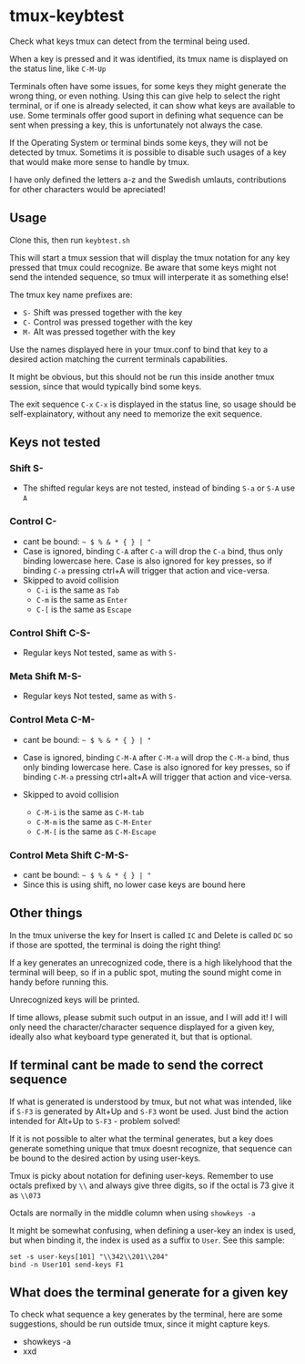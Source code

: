 # tmux-keybtest

Check what keys tmux can detect from the terminal being used.

When a key is pressed and it was identified, its tmux name is displayed
on the status line, like `C-M-Up`

Terminals often have some issues, for some keys they might generate the
wrong thing, or even nothing. Using this can give help to select the
right terminal, or if one is already selected, it can show what keys
are available to use. Some terminals offer good suport in defining what
sequence can be sent when pressing a key,
this is unfortunately not always the case.

If the Operating System or terminal binds some keys, they will not be
detected by tmux.
Sometims it is possible to disable such usages of a key that would make
more sense to handle by tmux.

 I have only defined the letters a-z and the Swedish umlauts,
 contributions for other characters would be apreciated!

## Usage

Clone this, then run `keybtest.sh`

This will start a tmux session that will display the tmux notation for
any key pressed that tmux could recognize. Be aware that some keys might
not send the intended sequence, so tmux will interperate it as something
else!

The tmux key name prefixes are:

- `S-` Shift was pressed together with the key
- `C-` Control was pressed together with the key
- `M-` Alt was pressed together with the key

Use the names displayed here in your tmux.conf to bind that key to a desired
action matching the current terminals capabilities.

It might be obvious, but this should not be run this inside another tmux
session, since that would typically bind some keys.

The exit sequence `C-x` `C-x` is displayed in the status line, so usage
should be self-explainatory, without any need to memorize the exit sequence.

## Keys not tested

### Shift S-

- The shifted regular keys are not tested, instead of binding `S-a` or
`S-A` use `A`

### Control C-

- cant be bound: `~ $ % & * { } | "`
- Case is ignored, binding `C-A` after `C-a` will drop the `C-a` bind,
thus only binding lowercase here. Case is also ignored for key presses,
so if binding `C-a` pressing ctrl+A will trigger that action and
vice-versa.
- Skipped to avoid collision
  - `C-i` is the same as `Tab`
  - `C-m` is the same as `Enter`
  - `C-[` is the same as `Escape`

### Control Shift C-S-

- Regular keys Not tested, same as with `S-`

### Meta Shift  M-S-

- Regular keys Not tested, same as with `S-`

### Control Meta  C-M-

- cant be bound: `~ $ % & * { } | "`
- Case is ignored, binding `C-M-A` after `C-M-a` will drop the `C-M-a` bind,
thus only binding lowercase here. Case is also ignored for key presses,
so if binding `C-M-a` pressing ctrl+alt+A will trigger that action and
vice-versa.

- Skipped to avoid collision
  - `C-M-i` is the same as `C-M-tab`
  - `C-M-m` is the same as `C-M-Enter`
  - `C-M-[` is the same as `C-M-Escape`

### Control Meta Shift  C-M-S-

- cant be bound: `~ $ % & * { } | "`
- Since this is using shift, no lower case keys are bound here

## Other things

In the tmux universe the key for Insert is called `IC` and Delete is
called `DC` so if those are spotted, the terminal is doing the right thing!

If a key generates an unrecognized code, there is a high likelyhood that the
terminal will beep, so if in a public spot, muting the sound might come
in handy before running this.

Unrecognized keys will be printed.

If time allows, please submit such output in an issue, and I will add it!
I will only need the character/character sequence displayed for a given key,
ideally also what keyboard type generated it, but that is optional.

## If terminal cant be made to send the correct sequence

If what is generated is understood by tmux, but not what was intended,
like if `S-F3` is generated by Alt+Up and `S-F3` wont be used.
Just bind the action intended for Alt+Up to `S-F3` - problem solved!

If it is not possible to alter what the terminal generates,
but a key does generate something unique that tmux doesnt recognize,
that sequence can be bound to the desired action by using user-keys.

Tmux is picky about notation for defining user-keys.
Remember to use octals prefixed by `\\` and always give three digits,
so if the octal is 73 give it as `\\073`

Octals are normally in the middle column when using `showkeys -a`

It might be somewhat confusing, when defining a user-key an index is used,
but when binding it, the index is used as a suffix to `User`.
See this sample:

```tmux
set -s user-keys[101] "\\342\\201\\204"
bind -n User101 send-keys F1
```

## What does the terminal generate for a given key

 To check what sequence a key generates by the terminal, here are some
 suggestions, should be run outside tmux, since it might capture keys.

- showkeys -a
- xxd
